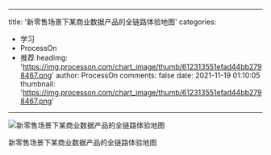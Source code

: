 
---
title: '新零售场景下某商业数据产品的全链路体验地图'
categories: 
 - 学习
 - ProcessOn
 - 推荐
headimg: 'https://img.processon.com/chart_image/thumb/612313551efad44bb2798467.png'
author: ProcessOn
comments: false
date: 2021-11-19 01:10:05
thumbnail: 'https://img.processon.com/chart_image/thumb/612313551efad44bb2798467.png'
---

<div>   
<img class="thumb" alt="新零售场景下某商业数据产品的全链路体验地图" src="https://img.processon.com/chart_image/thumb/612313551efad44bb2798467.png" referrerpolicy="no-referrer">
<p>新零售场景下某商业数据产品的全链路体验地图</p>  
</div>
            